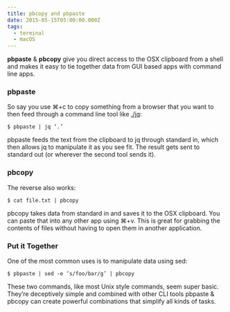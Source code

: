 ```yaml
---
title: pbcopy and pbpaste
date: 2015-05-15T05:00:00.000Z
tags:
  - terminal
  - macOS
---
```


**pbpaste** & **pbcopy** give you direct access to the OSX clipboard from a shell and makes it easy to tie together data from GUI based apps with command line apps.

### pbpaste

So say you use ⌘+c to copy something from a browser that you want to then feed through a command line tool like [./jq](http://stedolan.github.io/jq/):

```
$ pbpaste | jq ‘.’
```

pbpaste feeds the text from the clipboard to jq through standard in, which then allows jq to manipulate it as you see fit. The result gets sent to standard out (or wherever the second tool sends it).

### pbcopy

The reverse also works:

```
$ cat file.txt | pbcopy
```

pbcopy takes data from standard in and saves it to the OSX clipboard. You can paste that into any other app using ⌘+v. This is great for grabbing the contents of files without having to open them in another application.

### Put it Together

One of the most common uses is to manipulate data using sed:

```
$ pbpaste | sed -e ‘s/foo/bar/g’ | pbcopy
```

These two commands, like most Unix style commands, seem super basic. They’re deceptively simple and combined with other CLI tools pbpaste & pbcopy can create powerful combinations that simplify all kinds of tasks.
